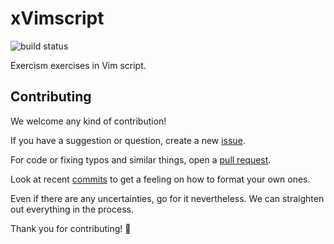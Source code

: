 # xVimscript

![build status](https://travis-ci.org/exercism/xvimscript.svg?branch=master)

Exercism exercises in Vim script.

## Contributing

We welcome any kind of contribution!

If you have a suggestion or question, create a new
[issue](https://github.com/exercism/xvimscript/issues).

For code or fixing typos and similar things, open a
[pull request](https://github.com/exercism/xvimscript/pulls).

Look at recent [commits](https://github.com/exercism/xvimscript/commits/master)
to get a feeling on how to format your own ones.

Even if there are any uncertainties, go for it nevertheless. We can straighten
out everything in the process.

Thank you for contributing! :tada:
